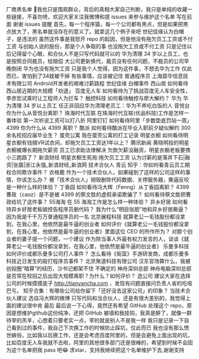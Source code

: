 厂商黑名单 :snail:我也只是围观群众，背后的真相大家自己判断，我只是单纯的收藏一些链接，不喜勿喷，欢迎大家关注我微博和提 issues 来参与维护这个名单 写在前面 谢谢 issues 提醒 首先，每一个程序猿，每一个公司都有黑点，但是如果把黑点放大了，黑名单就没存在的意义了。就拿这几个例子来吧 世纪佳缘认为白帽子，是违法的 虽然这件事是我怒开 repo 的起因，但是他没有拖欠员工工资或不付工资 <!-- 2. 阿里的月饼事件，只是价值观上和我本人不符 但并没有拖欠员工工资或不付工资 阿里还是技术氛围很不错的公司，我也有很多好朋友在阿里 --> 与创始人说的股份，那是个人争取的事 也没拖欠工资或不付工资 只是记住以后记得留个心眼，和合伙人不是只写代码就可以的 华为清理 34 岁以上员工，也是按照合同裁员，给赔偿 大公司更新换代，裁员没有任何问题，不裁员的公司早晚倒闭 华为也没有拖欠工资 只是我个人觉得，因为这件事，不想去华为工作 仅此而已，害怕到了34就被干掉 有些事情，应该被记住 普通程序员 上海碧华信息技术有限公司 Android开发者的艰难讨薪路程 世纪佳缘 白帽事件 西山居 如何看待西山居近期的大规模「劝退」 <!-- * 阿里安全部门（待删除） 月饼们离职的P9，又入职阿里了，所以这事像闹剧，可以删除了 月饼门开除程序员 月饼门开除程序员 --> 百度无人车 如何看待为了挑战百度无人车安全性，李彦宏试乘时让工程师人为拦车？ 触控科技 如何看待触控与廖大解约？ 华为 华为清理 34 岁以上员工 任正非回应华为清理老员工：华为不养吃白饭的人 音悦台 你为什么从音悦台离职？ 珠海时代互联 在珠海时代互联(优品科技)工作是怎样一番体验 第一次听说工资可以打八折 阿里钉钉 如何看待阿里「步数垫底罚站一周」 4399 你为什么从 4399 离职？ 酷派 如何看待酷派在毕业入职前夕疑似解约 300 余名校招应届毕业生？ 蛋壳公寓 我在蛋壳公寓的打工记录 明星衣橱 如何看待明星衣橱有钱搞VR试衣间，却拖欠员工工资达1年以上？ 腾讯新闻 黄晓明投的明星衣橱被爆长期拖欠薪资 员工已求助法律解决 欠款欠薪没融资，明星衣橱老板要携小三跑路了？ 新浪财经 明星衣橱生死局:拖欠员工工资 认为讨薪的是落井下石|融资|张晨|浙江永强_新浪财经_新浪网 技术合伙人 青云 知乎：你如何看青云员工期权合同欺诈事件？ 衣格鹿 作为一个技术合伙人，如果碰到了这样的公司这样的事情，你该怎么办？ 被「技术合伙人」销毁删除代码数据、关停服务器，撕逼反咬是一种什么样的体验？ 丁香园 如何看待冯大辉（Fenng）从丁香园离职？ 4399 曹政（caoz）是不是被 4399 的蔡文胜的虚假承诺欺骗了？ 如何看待蔡文胜把曹政给坑了这件事？ 55海淘 在 55 海淘工作是怎么样一种体验？ 异乡好居 如何看待异乡好居老板娘控告程序员删代码？ 我为什么“明目张胆”地和异乡好居撕逼？因为我是千千万万普通程序员的一名 北京展程科技 就算老公一毛钱股份都没拿到，在我心里，他依然是最牛逼的创业者 如何评价《就算老公一毛钱股份都没拿到，在我心里，他依然是最牛逼的创业者》里面这位 CEO 的所作所为？ 对那个创业者的妻子提一个问题，一个建议 作为除当事人外最有权力发言的人，谈谈《就算老公一毛钱股份都没拿到，在我心里，他依然是最牛逼的创业者》 乐曼多科技 如何评价成都乐曼多公司打人事件？ 怎么看待《街篮》手游研发商，成都乐曼多科技近日发生的殴打程序员事件？ 北京聚道科技有限公司 汉东官场算什么，我被创投圈“暗算”的经历，沙书记都架不住 不确定的 神舟深圳总部 神舟电脑深圳总部是否常在校招之后出现大规模离职？为什么？如何评价？ 选公司 建议大家在选择公司的时候摸摸底子 http://tianyancha.com ，发现有问题直接问负责人省的吃哑巴亏。 知乎合集：有哪些公司给你留下「还好没去这家公司」的印象？ 当技术合伙人建议 选自冯大辉的微博 只写代码和当合伙人，还是有很大差别的，我觉得上面的建议很中肯 最后 最后说一下心得，竟然还有希望 GitHub 处理这个 repo，原因是想维护github这份纯净，还把 GitHub 被墙和我挂钩，我真是醉了，就像一群待宰的羔羊，心想着只要老实一点，宰的就是别人不是我一样 我只是记录一下自己看到过的事件，我自己下次换工作的时候防止踩坑，仅此而已 我也没有那么愤世嫉俗，比如我以后换工作，还是会考虑百度阿里的，但是会避免上面出现的坑，比如百度无人车我就不去啦，阿里的其他很多部门还是很棒的，希望到时候不会因为这个名单把我 pass 吧:joy: 求star，支持我继续把这个名单维护下去,谢谢支持